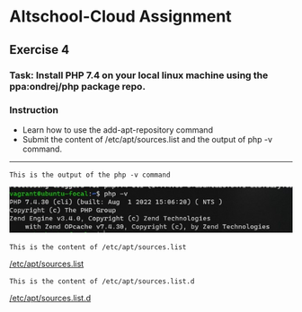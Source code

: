 # Altschool-Cloud Assignment

## Exercise 4

### Task: Install PHP 7.4 on your local linux machine using the ppa:ondrej/php package repo.

### Instruction

- Learn how to use the add-apt-repository command
- Submit the content of /etc/apt/sources.list and the output of php -v command.

---

```
This is the output of the php -v command
```

![php -v](./images/php-v.jpg)

```
This is the content of /etc/apt/sources.list
```

[/etc/apt/sources.list](./files/source.txt)

```
This is the content of /etc/apt/sources.list.d
```

[/etc/apt/sources.list.d](./files/source-d.txt)
